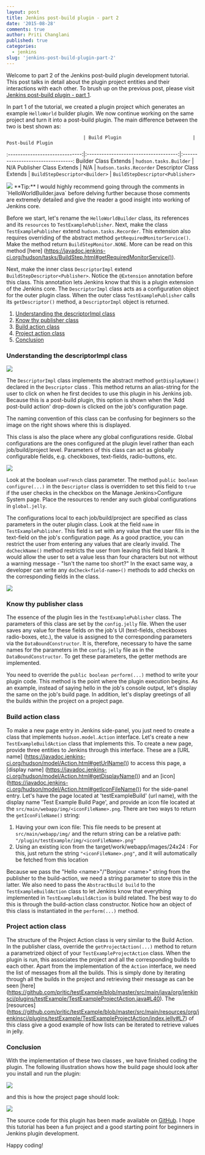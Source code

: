 ```yaml
---
layout: post
title: Jenkins post-build plugin - part 2
date: '2015-08-28'
comments: true
author: Priti Changlani
published: true
categories:
  - jenkins
slug: 'jenkins-post-build-plugin-part-2' 
---
```


Welcome to part 2 of the Jenkins post-build plugin development tutorial. This
post talks in detail about the plugin project entities and their interactions
with each other. To brush up on the previous post, please visit [Jenkins
post-build plugin - part 1](https://developer.rackspace.com/blog/jenkins-post-build-plugin-part-1/).

<!--more-->

In part 1 of the tutorial, we created a plugin project which generates an example `HelloWorld` builder plugin. We
now continue working on the same project and turn it into a post-build plugin. The main difference between the two
is best shown as:

                            	| Build Plugin                       	| Post-build Plugin
:------------------------------:|:-------------------------------------:|:---------------------------------:
 Builder Class Extends       	| `hudson.tasks.Builder`            	| N/A
 Publisher Class Extends    	| N/A                               	| `hudson.tasks.Recorder`
 Descriptor Class Extends   	| `BuildStepDescriptor<Builder>`    	| `BuildStepDescriptor<Publisher>`


<img class="blog-post" src="info.png"/>
**Tip:** I would highly recommend going through the comments in `HelloWorldBuilder.java` before delving further because
those comments are extremely detailed and give the reader a good insight into working of Jenkins core.

Before we start, let's rename the `HelloWorldBuilder` class, its references and its `resources` to
`TestExamplePublisher`. Next, make the class `TestExamplePublisher` extend `hudson.tasks.Recorder`. This extension
also requires overriding of the abstract method `getRequiredMonitorService()`. Make the method return
`BuildStepMonitor.NONE`. More can be read on this method [here]
(https://javadoc.jenkins-ci.org/hudson/tasks/BuildStep.html#getRequiredMonitorService()).

Next, make the inner class `DescriptorImpl` extend `BuildStepDescriptor<Publisher>`. Notice the `@Extension`
annotation before this class. This annotation lets Jenkins know that this is a plugin extension of the Jenkins core.
The `DescriptorImpl` class acts as a configuration object for the outer plugin class. When the outer class
`TestExamplePublisher` calls its `getDescriptor()` method, a `DescriptorImpl` object is returned.

1. [Understanding the descriptorImpl class](#descriptorimpl)
1. [Know thy publisher class](#publisher-class)
1. [Build action class](#build-action)
1. [Project action class](#project-action)
1. [Conclusion](#conclusion)

### <a name="descriptorimpl"></a>Understanding the descriptorImpl class

<img class="blog-post image-right" src="sayHello2.png"/>

The `DescriptorImpl` class implements the abstract method `getDisplayName()` declared in the `Descriptor` class . This
method returns an alias-string for the user to click on when he first decides to use this plugin
in his Jenkins job. Because this is a post-build
plugin, this option is shown when the 'Add post-build action' drop-down is clicked on the job's configuration page.

The naming convention of this class can be confusing for beginners so the image on the right shows where this is
displayed.

This class is also the place where any global configurations reside. Global configurations are the ones configured
at the plugin level rather than each job/build/project level. Parameters of this class can act as
globally configurable fields, e.g. checkboxes, text-fields, radio-buttons, etc.

<img class="blog-post image-right" src="useFrenchCheckBox.png"/>

Look at the boolean `useFrench` class parameter. The method `public boolean configure(...)` in the `Descriptor` class
is overridden to set this field to `true` if the user checks in the checkbox on the Manage Jenkins>Configure System
page.  Place the resources to render any such global configurations in `global.jelly`.

The configurations local to each job/build/project are specified as class parameters in the outer plugin class. Look
at the field `name` in `TestExamplePublisher`. This field is set with any value that the user fills in the text-field
on the job's configuration page. As a good practice, you can restrict the user from entering any values that are
clearly invalid. The `doCheckName()` method restricts the user from leaving this field blank. It would
allow the user to set a value less than four characters but not without a warning message - "Isn't the name too
short?" In the exact same way, a developer can write any `doCheck<field-name>()` methods to add checks on the
corresponding fields in the class.

<img class="blog-post image-right" src="warning.gif"/>

### <a name="publisher-class"></a>Know thy publisher class

The essence of the plugin lies in the `TestExamplePublisher` class. The parameters of this class are set by
the `config.jelly` file. When the user saves any value for these fields on the job's UI (text-fields, checkboxes
radio-boxes, etc.), the value is assigned to the corresponding parameters via the `DataBoundConstructor`. It is,
therefore, necessary to have the same names for the parameters in the `config.jelly` file as in the
`DataBoundConstructor`. To get these parameters, the getter methods are implemented.

You need to override the `public boolean perform(...)` method to write your plugin code. This method is the point
where the plugin execution begins. As an example, instead of saying hello in the job's console output, let's display
the same on the job's build page. In addition, let's display greetings of all the builds within the project on a
project page.

### <a name="build-action"></a>Build action class

To make a new page entry in Jenkins side-panel, you just need to create a class that implements
`hudson.model.Action` interface. Let's create a new `TestExampleBuildAction` class that implements this. To
create a new page, provide three entities to Jenkins through this interface. These are a [URL name]
(https://javadoc.jenkins-ci.org/hudson/model/Action.html#getUrlName()) to access this page, a [display name]
(https://javadoc.jenkins-ci.org/hudson/model/Action.html#getDisplayName()) and an [icon]
(https://javadoc.jenkins-ci.org/hudson/model/Action.html#getIconFileName()) for the side-panel entry. Let's have the
page located at 'testExampleBuild' (url name), with the display name 'Test Example Build Page', and provide an icon
file located at the `src/main/webapp/img/<iconFileName>.png`. There are two ways to return the `getIconFileName()`
string:

1. Having your own icon file: This file needs to be present at `src/main/webapp/img/` and the return string can
    be a relative path: `"/plugin/testExample/img/<iconFileName>.png"`
1. Using an existing icon from the target/work/webapp/images/24x24 : For this, just return the string
    `"<iconFileName>.png"`, and it will automatically be fetched from this location

Because we pass the "Hello \<name\>"/"Bonjour \<name\>" string from the publisher to the build-action, we need a
string parameter to store this in the latter. We also need to pass the `AbstractBuild build` to the
`TestExampleBuildAction` class to let Jenkins know that everything implemented in `TestExampleBuildAction` is build
related. The best way to do this is through the build-action class constructor. Notice how an object of this class is
instantiated in the `perform(...)` method.

### <a name="project-action"></a>Project action class

The structure of the Project Action class is very similar to the Build Action. In the publisher class, override the
`getProjectAction(...)` method to return a parametrized object of your `TestExampleProjectAction` class. When the
plugin is run, this
associates the project and all the corresponding builds to each other. Apart from the
implementation of the `Action` interface, we need the list of messages from all the builds. This is simply done by
iterating through all the builds in the project and retrieving their message as can be seen [here]
(https://github.com/pritic/testExample/blob/master/src/main/java/org/jenkinsci/plugins/testExample/TestExampleProjectAction.java#L40).
The [resources]
(https://github.com/pritic/testExample/blob/master/src/main/resources/org/jenkinsci/plugins/testExample/TestExampleProjectAction/index.jelly#L7)
 of this class give a good example of how lists can be iterated to retrieve values in jelly.

### <a name="conclusion"></a>Conclusion

With the implementation of these two classes , we have finished coding the plugin. The following illustration shows
how the build page should look after you install and run the plugin:

<img class="blog-post image-right" src="buildView.png"/>

 and this is how the project page should look:

<img class="blog-post image-right" src="projectView.png"/>

The source code for this plugin has been made available on [GitHub](https://github.com/pritic/testExample). I hope
this tutorial has been a fun project and a good starting point for beginners in Jenkins plugin development.

Happy coding!